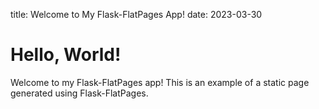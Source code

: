 title: Welcome to My Flask-FlatPages App!
date: 2023-03-30

# Hello, World!

Welcome to my Flask-FlatPages app! This is an example of a static page generated using Flask-FlatPages.
